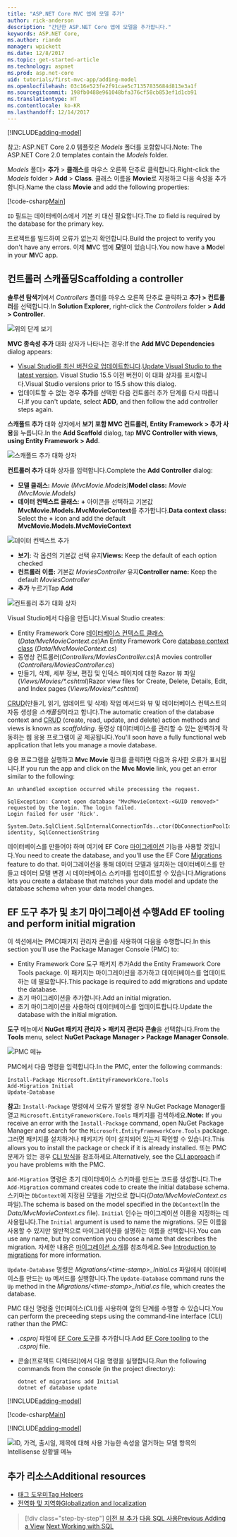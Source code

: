 ```yaml
---
title: "ASP.NET Core MVC 앱에 모델 추가"
author: rick-anderson
description: "간단한 ASP.NET Core 앱에 모델을 추가합니다."
keywords: ASP.NET Core,
ms.author: riande
manager: wpickett
ms.date: 12/8/2017
ms.topic: get-started-article
ms.technology: aspnet
ms.prod: asp.net-core
uid: tutorials/first-mvc-app/adding-model
ms.openlocfilehash: 03c16e523fe2f91cae5c71357835684d813e3a1f
ms.sourcegitcommit: 198fb0488e961048bfa376cf58cb853ef1d1cb91
ms.translationtype: HT
ms.contentlocale: ko-KR
ms.lasthandoff: 12/14/2017
---
```

[!INCLUDE[adding-model](../../includes/mvc-intro/adding-model1.md)]

<span data-ttu-id="94d09-104">참고: ASP.NET Core 2.0 템플릿은 *Models* 폴더를 포함합니다.</span><span class="sxs-lookup"><span data-stu-id="94d09-104">Note: The ASP.NET Core 2.0 templates contain the *Models* folder.</span></span>

<span data-ttu-id="94d09-105">*Models* 폴더> **추가** > **클래스**를 마우스 오른쪽 단추로 클릭합니다.</span><span class="sxs-lookup"><span data-stu-id="94d09-105">Right-click the *Models* folder > **Add** > **Class**.</span></span> <span data-ttu-id="94d09-106">클래스 이름을 **Movie**로 지정하고 다음 속성을 추가합니다.</span><span class="sxs-lookup"><span data-stu-id="94d09-106">Name the class **Movie** and add the following properties:</span></span>

[!code-csharp[Main](../../tutorials/first-mvc-app/start-mvc/sample/MvcMovie/Models/MovieNoEF.cs?name=snippet_1)]

<span data-ttu-id="94d09-107">`ID` 필드는 데이터베이스에서 기본 키 대신 필요합니다.</span><span class="sxs-lookup"><span data-stu-id="94d09-107">The `ID` field is required by the database for the primary key.</span></span> 

<span data-ttu-id="94d09-108">프로젝트를 빌드하여 오류가 없는지 확인합니다.</span><span class="sxs-lookup"><span data-stu-id="94d09-108">Build the project to verify you don't have any errors.</span></span> <span data-ttu-id="94d09-109">이제 **M**VC 앱에 **모**델이 있습니다.</span><span class="sxs-lookup"><span data-stu-id="94d09-109">You now have a **M**odel in your **M**VC app.</span></span>

## <a name="scaffolding-a-controller"></a><span data-ttu-id="94d09-110">컨트롤러 스캐폴딩</span><span class="sxs-lookup"><span data-stu-id="94d09-110">Scaffolding a controller</span></span>

<span data-ttu-id="94d09-111">**솔루션 탐색기**에서 *Controllers* 폴더를 마우스 오른쪽 단추로 클릭하고 **추가 > 컨트롤러**를 선택합니다.</span><span class="sxs-lookup"><span data-stu-id="94d09-111">In **Solution Explorer**, right-click the *Controllers* folder **> Add > Controller**.</span></span>

![위의 단계 보기](adding-model/_static/add_controller.png)

<span data-ttu-id="94d09-113">**MVC 종속성 추가** 대화 상자가 나타나는 경우:</span><span class="sxs-lookup"><span data-stu-id="94d09-113">If the **Add MVC Dependencies** dialog appears:</span></span>

* <span data-ttu-id="94d09-114">[Visual Studio를 최신 버전으로 업데이트합니다](https://www.visualstudio.com/downloads/).</span><span class="sxs-lookup"><span data-stu-id="94d09-114">[Update Visual Studio to the latest version](https://www.visualstudio.com/downloads/).</span></span> <span data-ttu-id="94d09-115">Visual Studio 15.5 이전 버전이 이 대화 상자를 표시합니다.</span><span class="sxs-lookup"><span data-stu-id="94d09-115">Visual Studio versions prior to 15.5 show this dialog.</span></span>
* <span data-ttu-id="94d09-116">업데이트할 수 없는 경우 **추가**를 선택한 다음 컨트롤러 추가 단계를 다시 따릅니다.</span><span class="sxs-lookup"><span data-stu-id="94d09-116">If you can't update, select **ADD**, and then follow the add controller steps again.</span></span>

<span data-ttu-id="94d09-117">**스캐폴드 추가** 대화 상자에서 **보기 포함 MVC 컨트롤러, Entity Framework > 추가 사용**을 누릅니다.</span><span class="sxs-lookup"><span data-stu-id="94d09-117">In the **Add Scaffold** dialog, tap **MVC Controller with views, using Entity Framework > Add**.</span></span>

![스캐폴드 추가 대화 상자](adding-model/_static/add_scaffold2.png)

<span data-ttu-id="94d09-119">**컨트롤러 추가** 대화 상자를 입력합니다.</span><span class="sxs-lookup"><span data-stu-id="94d09-119">Complete the **Add Controller** dialog:</span></span>

* <span data-ttu-id="94d09-120">**모델 클래스:** *Movie (MvcMovie.Models)*</span><span class="sxs-lookup"><span data-stu-id="94d09-120">**Model class:** *Movie (MvcMovie.Models)*</span></span>
* <span data-ttu-id="94d09-121">**데이터 컨텍스트 클래스**: **+** 아이콘을 선택하고 기본값 **MvcMovie.Models.MvcMovieContext**를 추가합니다.</span><span class="sxs-lookup"><span data-stu-id="94d09-121">**Data context class:** Select the **+** icon and add the default **MvcMovie.Models.MvcMovieContext**</span></span>

![데이터 컨텍스트 추가](adding-model/_static/dc.png)

* <span data-ttu-id="94d09-123">**보기:** 각 옵션의 기본값 선택 유지</span><span class="sxs-lookup"><span data-stu-id="94d09-123">**Views:** Keep the default of each option checked</span></span>
* <span data-ttu-id="94d09-124">**컨트롤러 이름:** 기본값 *MoviesController* 유지</span><span class="sxs-lookup"><span data-stu-id="94d09-124">**Controller name:** Keep the default *MoviesController*</span></span>
* <span data-ttu-id="94d09-125">**추가** 누르기</span><span class="sxs-lookup"><span data-stu-id="94d09-125">Tap **Add**</span></span>

![컨트롤러 추가 대화 상자](adding-model/_static/add_controller2.png)

<span data-ttu-id="94d09-127">Visual Studio에서 다음을 만듭니다.</span><span class="sxs-lookup"><span data-stu-id="94d09-127">Visual Studio creates:</span></span>

* <span data-ttu-id="94d09-128">Entity Framework Core [데이터베이스 컨텍스트 클래스](xref:data/ef-mvc/intro#create-the-database-context)(*Data/MvcMovieContext.cs*)</span><span class="sxs-lookup"><span data-stu-id="94d09-128">An Entity Framework Core [database context class](xref:data/ef-mvc/intro#create-the-database-context) (*Data/MvcMovieContext.cs*)</span></span>
* <span data-ttu-id="94d09-129">동영상 컨트롤러(*Controllers/MoviesController.cs*)</span><span class="sxs-lookup"><span data-stu-id="94d09-129">A movies controller (*Controllers/MoviesController.cs*)</span></span>
* <span data-ttu-id="94d09-130">만들기, 삭제, 세부 정보, 편집 및 인덱스 페이지에 대한 Razor 뷰 파일(*Views/Movies/&ast;.cshtml*)</span><span class="sxs-lookup"><span data-stu-id="94d09-130">Razor view files for Create, Delete, Details, Edit, and Index pages (*Views/Movies/&ast;.cshtml*)</span></span>

<span data-ttu-id="94d09-131">[CRUD](https://wikipedia.org/wiki/Create,_read,_update_and_delete)(만들기, 읽기, 업데이트 및 삭제) 작업 메서드와 뷰 및 데이터베이스 컨텍스트의 자동 생성을 *스캐폴딩*이라고 합니다.</span><span class="sxs-lookup"><span data-stu-id="94d09-131">The automatic creation of the database context and [CRUD](https://wikipedia.org/wiki/Create,_read,_update_and_delete) (create, read, update, and delete) action methods and views is known as *scaffolding*.</span></span> <span data-ttu-id="94d09-132">동영상 데이터베이스를 관리할 수 있는 완벽하게 작동하는 웹 응용 프로그램이 곧 제공됩니다.</span><span class="sxs-lookup"><span data-stu-id="94d09-132">You'll soon have a fully functional web application that lets you manage a movie database.</span></span>

<span data-ttu-id="94d09-133">응용 프로그램을 실행하고 **Mvc Movie** 링크를 클릭하면 다음과 유사한 오류가 표시됩니다.</span><span class="sxs-lookup"><span data-stu-id="94d09-133">If you run the app and click on the **Mvc Movie** link, you get an error similar to the following:</span></span>

```
An unhandled exception occurred while processing the request.

SqlException: Cannot open database "MvcMovieContext-<GUID removed>" requested by the login. The login failed.
Login failed for user 'Rick'.

System.Data.SqlClient.SqlInternalConnectionTds..ctor(DbConnectionPoolIdentity identity, SqlConnectionString 
```

<span data-ttu-id="94d09-134">데이터베이스를 만들어야 하며 여기에 EF Core [마이그레이션](xref:data/ef-mvc/migrations) 기능을 사용할 것입니다.</span><span class="sxs-lookup"><span data-stu-id="94d09-134">You need to create the database, and you'll use the EF Core [Migrations](xref:data/ef-mvc/migrations) feature to do that.</span></span> <span data-ttu-id="94d09-135">마이그레이션을 통해 데이터 모델과 일치하는 데이터베이스를 만들고 데이터 모델 변경 시 데이터베이스 스키마를 업데이트할 수 있습니다.</span><span class="sxs-lookup"><span data-stu-id="94d09-135">Migrations lets you create a database that matches your data model and update the database schema when your data model changes.</span></span>

## <a name="add-ef-tooling-and-perform-initial-migration"></a><span data-ttu-id="94d09-136">EF 도구 추가 및 초기 마이그레이션 수행</span><span class="sxs-lookup"><span data-stu-id="94d09-136">Add EF tooling and perform initial migration</span></span>

<span data-ttu-id="94d09-137">이 섹션에서는 PMC(패키지 관리자 콘솔)를 사용하여 다음을 수행합니다.</span><span class="sxs-lookup"><span data-stu-id="94d09-137">In this section you'll use the Package Manager Console (PMC) to:</span></span>

* <span data-ttu-id="94d09-138">Entity Framework Core 도구 패키지 추가</span><span class="sxs-lookup"><span data-stu-id="94d09-138">Add the Entity Framework Core Tools package.</span></span> <span data-ttu-id="94d09-139">이 패키지는 마이그레이션을 추가하고 데이터베이스를 업데이트하는 데 필요합니다.</span><span class="sxs-lookup"><span data-stu-id="94d09-139">This package is required to add migrations and update the database.</span></span>
* <span data-ttu-id="94d09-140">초기 마이그레이션을 추가합니다.</span><span class="sxs-lookup"><span data-stu-id="94d09-140">Add an initial migration.</span></span>
* <span data-ttu-id="94d09-141">초기 마이그레이션을 사용하여 데이터베이스를 업데이트합니다.</span><span class="sxs-lookup"><span data-stu-id="94d09-141">Update the database with the initial migration.</span></span>

<span data-ttu-id="94d09-142">**도구** 메뉴에서 **NuGet 패키지 관리자 > 패키지 관리자 콘솔**을 선택합니다.</span><span class="sxs-lookup"><span data-stu-id="94d09-142">From the **Tools** menu, select **NuGet Package Manager > Package Manager Console**.</span></span>

<!-- following image shared with uid: tutorials/razor-pages/model -->
  ![PMC 메뉴](adding-model/_static/pmc.png)

<span data-ttu-id="94d09-144">PMC에서 다음 명령을 입력합니다.</span><span class="sxs-lookup"><span data-stu-id="94d09-144">In the PMC, enter the following commands:</span></span>

``` PMC
Install-Package Microsoft.EntityFrameworkCore.Tools
Add-Migration Initial
Update-Database
```

<span data-ttu-id="94d09-145">**참고:** `Install-Package` 명령에서 오류가 발생할 경우 NuGet Package Manager를 열고 `Microsoft.EntityFrameworkCore.Tools` 패키지를 검색하세요.</span><span class="sxs-lookup"><span data-stu-id="94d09-145">**Note:** If you receive an error with the `Install-Package` command, open NuGet Package Manager and search for the `Microsoft.EntityFrameworkCore.Tools` package.</span></span> <span data-ttu-id="94d09-146">그러면 패키지를 설치하거나 패키지가 이미 설치되어 있는지 확인할 수 있습니다.</span><span class="sxs-lookup"><span data-stu-id="94d09-146">This allows you to install the package or check if it is already installed.</span></span> <span data-ttu-id="94d09-147">또는 PMC 문제가 있는 경우 [CLI 방식](#cli)을 참조하세요.</span><span class="sxs-lookup"><span data-stu-id="94d09-147">Alternatively, see the [CLI approach](#cli) if you have problems with the PMC.</span></span>

<span data-ttu-id="94d09-148">`Add-Migration` 명령은 초기 데이터베이스 스키마를 만드는 코드를 생성합니다.</span><span class="sxs-lookup"><span data-stu-id="94d09-148">The `Add-Migration` command creates code to create the initial database schema.</span></span> <span data-ttu-id="94d09-149">스키마는 `DbContext`에 지정된 모델을 기반으로 합니다(*Data/MvcMovieContext.cs* 파일).</span><span class="sxs-lookup"><span data-stu-id="94d09-149">The schema is based on the model specified in the `DbContext`(In the *Data/MvcMovieContext.cs* file).</span></span> <span data-ttu-id="94d09-150">`Initial` 인수는 마이그레이션 이름을 지정하는 데 사용됩니다.</span><span class="sxs-lookup"><span data-stu-id="94d09-150">The `Initial` argument is used to name the migrations.</span></span> <span data-ttu-id="94d09-151">모든 이름을 사용할 수 있지만 일반적으로 마이그레이션을 설명하는 이름을 선택합니다.</span><span class="sxs-lookup"><span data-stu-id="94d09-151">You can use any name, but by convention you choose a name that describes the migration.</span></span> <span data-ttu-id="94d09-152">자세한 내용은 [마이그레이션 소개](xref:data/ef-mvc/migrations#introduction-to-migrations)를 참조하세요.</span><span class="sxs-lookup"><span data-stu-id="94d09-152">See [Introduction to migrations](xref:data/ef-mvc/migrations#introduction-to-migrations) for more information.</span></span>

<span data-ttu-id="94d09-153">`Update-Database` 명령은 *Migrations/\<time-stamp>_Initial.cs* 파일에서 데이터베이스를 만드는 `Up` 메서드를 실행합니다.</span><span class="sxs-lookup"><span data-stu-id="94d09-153">The `Update-Database` command runs the `Up` method in the *Migrations/\<time-stamp>_Initial.cs* file, which creates the database.</span></span>

<a name="cli"></a><span data-ttu-id="94d09-154">PMC 대신 명령줄 인터페이스(CLI)를 사용하여 앞의 단계를 수행할 수 있습니다.</span><span class="sxs-lookup"><span data-stu-id="94d09-154">You can perform the preceeding steps using the command-line interface (CLI) rather than the PMC:</span></span>

* <span data-ttu-id="94d09-155">*.csproj* 파일에 [EF Core 도구](xref:data/ef-mvc/migrations#entity-framework-core-nuget-packages-for-migrations)를 추가합니다.</span><span class="sxs-lookup"><span data-stu-id="94d09-155">Add [EF Core tooling](xref:data/ef-mvc/migrations#entity-framework-core-nuget-packages-for-migrations) to the *.csproj* file.</span></span>
* <span data-ttu-id="94d09-156">콘솔(프로젝트 디렉터리)에서 다음 명령을 실행합니다.</span><span class="sxs-lookup"><span data-stu-id="94d09-156">Run the following commands from the console (in the project directory):</span></span>

  ```console
  dotnet ef migrations add Initial
  dotnet ef database update
  ```     
  

[!INCLUDE[adding-model](../../includes/mvc-intro/adding-model3.md)]

[!code-csharp[Main](../../tutorials/first-mvc-app/start-mvc/sample/MvcMovie/Startup.cs?name=ConfigureServices&highlight=6-7)]

[!INCLUDE[adding-model](../../includes/mvc-intro/adding-model4.md)]

![ID, 가격, 출시일, 제목에 대해 사용 가능한 속성을 열거하는 모델 항목의 Intellisense 상황별 메뉴](adding-model/_static/ints.png)

## <a name="additional-resources"></a><span data-ttu-id="94d09-158">추가 리소스</span><span class="sxs-lookup"><span data-stu-id="94d09-158">Additional resources</span></span>

* [<span data-ttu-id="94d09-159">태그 도우미</span><span class="sxs-lookup"><span data-stu-id="94d09-159">Tag Helpers</span></span>](xref:mvc/views/tag-helpers/intro)
* [<span data-ttu-id="94d09-160">전역화 및 지역화</span><span class="sxs-lookup"><span data-stu-id="94d09-160">Globalization and localization</span></span>](xref:fundamentals/localization)

>[!div class="step-by-step"]
<span data-ttu-id="94d09-161">[이전 뷰 추가](adding-view.md)
[다음 SQL 사용](working-with-sql.md)</span><span class="sxs-lookup"><span data-stu-id="94d09-161">[Previous Adding a View](adding-view.md)
[Next Working with SQL](working-with-sql.md)</span></span>  
